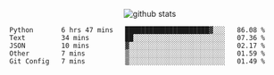 <!-- <h1 align="center">Hello 👋 </h3> -->

<p align="center">
  <img src="https://github-readme-stats.vercel.app/api?username=syeehyn&hide=stars,prs,issues,contribs&count_private=true&hide_title=true" alt="github stats" />
</p>

<!--START_SECTION:waka-->
```text
Python       6 hrs 47 mins   █████████████████████▓░░░   86.08 % 
Text         34 mins         ██░░░░░░░░░░░░░░░░░░░░░░░   07.36 % 
JSON         10 mins         ▓░░░░░░░░░░░░░░░░░░░░░░░░   02.17 % 
Other        7 mins          ▒░░░░░░░░░░░░░░░░░░░░░░░░   01.59 % 
Git Config   7 mins          ▒░░░░░░░░░░░░░░░░░░░░░░░░   01.49 % 
```
<!--END_SECTION:waka-->
